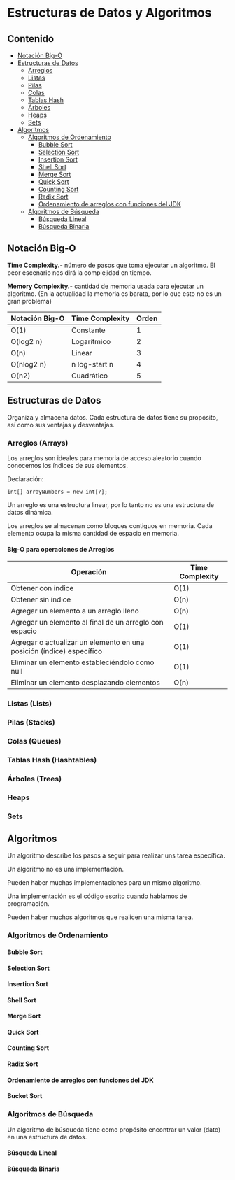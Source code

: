 # Estructuras de Datos y Algoritmos

## Contenido

- [Notación Big-O](#notación-big-o)
- [Estructuras de Datos](#estructuras-de-datos)
  - [Arreglos](#arreglos-(arrays))
  - [Listas](#listas-(lists))
  - [Pilas](#pilas-(stacks))
  - [Colas](#colas-(queues))
  - [Tablas Hash](#tablas-hash-(hashtables))
  - [Árboles](#árboles-(trees))
  - [Heaps](#heaps)
  - [Sets](#sets)
- [Algoritmos](#algoritmos)
  - [Algoritmos de Ordenamiento](#algoritmos-de-ordenamiento)
    - [Bubble Sort](#bubble-sort)
    - [Selection Sort](#selection-sort)
    - [Insertion Sort](#insertion-sort)
    - [Shell Sort](#shell-sort)
    - [Merge Sort](#merge-sort)
    - [Quick Sort](#quick-sort)
    - [Counting Sort](#counting-sort)
    - [Radix Sort](#radix-sort)
    - [Ordenamiento de arreglos con funciones del JDK](#rdenamiento-de-arreglos-con-funciones-del-jdk)
  - [Algoritmos de Búsqueda](#algoritmos-de-búsqueda)
    - [Búsqueda Lineal](#búsqueda-lineal)
    - [Búsqueda Binaria](#búsqueda-binaria)

## Notación Big-O
**Time Complexity.-** número de pasos que toma ejecutar un algoritmo. El peor escenario nos dirá la complejidad en tiempo.

**Memory Complexity.-** cantidad de memoria usada para ejecutar un algoritmo. (En la actualidad la memoria es barata, por lo que esto no es un gran problema)

| Notación Big-O | Time Complexity | Orden |
| --- | --- | --- |
| O(1) |  Constante|1  |
|  O(log2 n)|Logaritmico  |2  |
|  O(n)|Linear  |3  |
|  O(nlog2 n)|n log-start n  |4  |
|  O(n2)|Cuadrático  |5 |

## Estructuras de Datos

Organiza y almacena datos.
Cada estructura de datos tiene su propósito, así como sus ventajas y desventajas.

### Arreglos (Arrays)

Los arreglos son ideales para memoria de acceso aleatorio cuando conocemos los índices de sus elementos.

Declaración:

```
int[] arrayNumbers = new int[7];
```

Un arreglo es una estructura linear, por lo tanto no es una estructura de datos dinámica.

Los arreglos se almacenan como bloques contiguos en memoria. Cada elemento ocupa la misma cantidad de espacio en memoria.

#### Big-O para operaciones de Arreglos

| Operación | Time Complexity |
| --- | --- |
| Obtener con índice | O(1) |
| Obtener sin índice | O(n) |
| Agregar un elemento a un arreglo lleno | O(n) |
| Agregar un elemento al final de un arreglo con espacio | O(1) |
| Agregar o actualizar un elemento en una posición (índice) específico | O(1) |
| Eliminar un elemento estableciéndolo como null | O(1) |
| Eliminar un elemento desplazando elementos | O(n) |

### Listas (Lists)

### Pilas (Stacks)

### Colas (Queues)

### Tablas Hash (Hashtables)

### Árboles (Trees)

### Heaps

### Sets

## Algoritmos

Un algoritmo describe los pasos a seguir para realizar uns tarea específica.

Un algoritmo no es una implementación.

Pueden haber muchas implementaciones para un mismo algoritmo.

Una implementación es el código escrito cuando hablamos de programación.

Pueden haber muchos algoritmos que realicen una misma tarea.

### Algoritmos de Ordenamiento

#### Bubble Sort

#### Selection Sort

#### Insertion Sort

#### Shell Sort

#### Merge Sort

#### Quick Sort

#### Counting Sort

#### Radix Sort

#### Ordenamiento de arreglos con funciones del JDK

#### Bucket Sort

### Algoritmos de Búsqueda


Un algoritmo de búsqueda tiene como propósito encontrar un valor (dato) en una estructura de datos.

#### Búsqueda Lineal

#### Búsqueda Binaria





